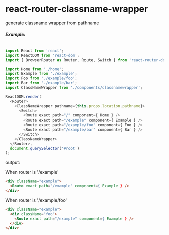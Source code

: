 # react-router-classname-wrapper
generate classname wrapper from pathname

##### Example:


``` javascript

import React from 'react';
import ReactDOM from 'react-dom';
import { BrowserRouter as Router, Route, Switch } from 'react-router-dom';

import Home from './home';
import Example from './example';
import Foo from './example/foo';
import Bar from './example/bar';
import ClassNameWrapper from './components/classnamewrapper';

ReactDOM.render(
  <Router>
    <ClassNameWrapper pathname={this.props.location.pathname}>
      <Switch>
        <Route exact path="/" component={ Home } />
        <Route exact path="/example" component={ Example } />
        <Route exact path="/example/foo" component={ Foo } />
        <Route exact path="/example/bar" component={ Bar } />
      </Switch>
    </ClassNameWrapper>
  </Router>,
  document.querySelector('#root')
);
```

output:

When router is '/example'
``` html
<div className="example">
  <Route exact path="/example" component={ Example } />
</div>
```

When router is '/example/foo'
``` html
<div className="example">
  <div className="foo">
    <Route exact path="/example" component={ Example } />
  </div>
</div>
```



